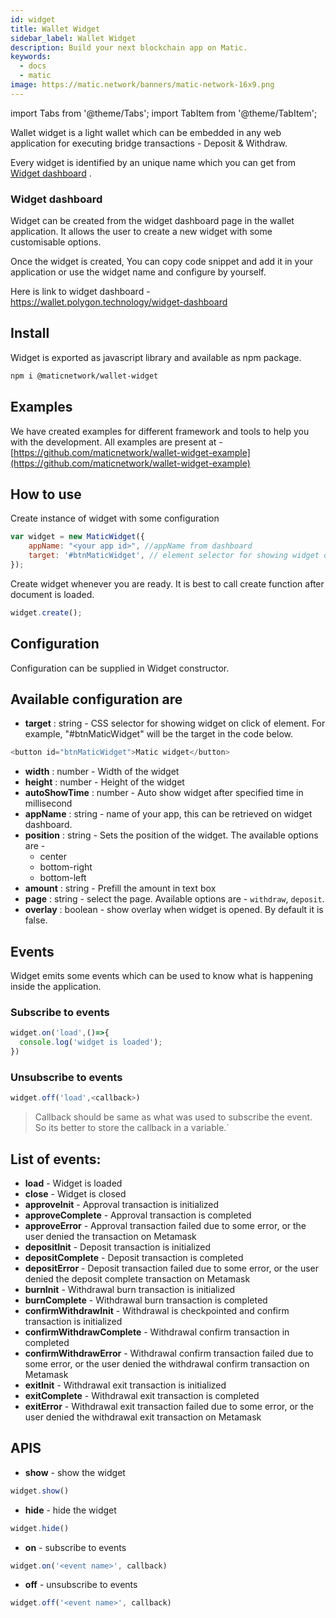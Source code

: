 ```yaml
---
id: widget
title: Wallet Widget
sidebar_label: Wallet Widget
description: Build your next blockchain app on Matic.
keywords:
  - docs
  - matic
image: https://matic.network/banners/matic-network-16x9.png 
---
```

import Tabs from '@theme/Tabs';
import TabItem from '@theme/TabItem';

Wallet widget is a light wallet which can be embedded in any web application for executing bridge transactions - Deposit & Withdraw. 

Every widget is identified by an unique name which you can get from [Widget dashboard](https://wallet.polygon.technology/widget-dashboard) .

### Widget dashboard

Widget can be created from the widget dashboard page in the wallet application. It allows the user to create a new widget with some customisable options.

Once the widget is created, You can copy code snippet and add it in your application or use the widget name and configure by yourself.

Here is link to widget dashboard - https://wallet.polygon.technology/widget-dashboard

## Install

Widget is exported as javascript library and available as npm package. 

```bash 
npm i @maticnetwork/wallet-widget
```

## Examples

We have created examples for different framework and tools to help you with the development. All examples are present at - [https://github.com/maticnetwork/wallet-widget-example](https://github.com/maticnetwork/wallet-widget-example)

## How to use

Create instance of widget with some configuration

```javascript
var widget = new MaticWidget({
    appName: "<your app id>", //appName from dashboard
    target: '#btnMaticWidget', // element selector for showing widget on click
});
```

Create widget whenever you are ready. It is best to call create function after document is loaded.

```javascript 
widget.create();
```

## Configuration

Configuration can be supplied in Widget constructor.

## Available configuration are

- **target** : string - CSS selector for showing widget on click of element. For example, "#btnMaticWidget" will be the target in the code below.

```javascript
<button id="btnMaticWidget">Matic widget</button>
```

- **width** : number - Width of the widget
- **height** : number - Height of the widget
- **autoShowTime** : number - Auto show widget after specified time in millisecond
- **appName** : string - name of your app, this can be retrieved on widget dashboard.
- **position** : string - Sets the position of the widget. The available options are -
    - center
    - bottom-right
    - bottom-left
- **amount** : string - Prefill the amount in text box
- **page** : string - select the page. Available options are - `withdraw`, `deposit`.
- **overlay** : boolean - show overlay when widget is opened. By default it is false.

## Events

Widget emits some events which can be used to know what is happening inside the application.

### Subscribe to events

```javascript
widget.on('load',()=>{
  console.log('widget is loaded');
})
```

### Unsubscribe to events

```javascript 
widget.off('load',<callback>)
```

> Callback should be same as what was used to subscribe the event. So its better to store the callback in a variable.`

## List of events:

- **load** - Widget is loaded
- **close** - Widget is closed
- **approveInit** - Approval transaction is initialized
- **approveComplete** - Approval transaction is completed
- **approveError** - Approval transaction failed due to some error, or the user denied the transaction on Metamask
- **depositInit** - Deposit transaction is initialized
- **depositComplete** - Deposit transaction is completed
- **depositError** - Deposit transaction failed due to some error, or the user denied the deposit complete transaction on Metamask
- **burnInit** - Withdrawal burn transaction is initialized
- **burnComplete** - Withdrawal burn transaction is completed
- **confirmWithdrawInit** - Withdrawal is checkpointed and confirm transaction is initialized
- **confirmWithdrawComplete** - Withdrawal confirm transaction in completed
- **confirmWithdrawError** - Withdrawal confirm transaction failed due to some error, or the user denied the withdrawal confirm transaction on Metamask
- **exitInit** - Withdrawal exit transaction is initialized
- **exitComplete** - Withdrawal exit transaction is completed
- **exitError** - Withdrawal exit transaction failed due to some error, or the user denied the withdrawal exit transaction on Metamask

## APIS

- **show** - 
show the widget

```javascript
widget.show()
```

- **hide** - 
hide the widget

```javascript
widget.hide()
```

- **on** - 
subscribe to events

```javascript
widget.on('<event name>', callback)
```

- **off** - 
unsubscribe to events

```javascript
widget.off('<event name>', callback)
```
